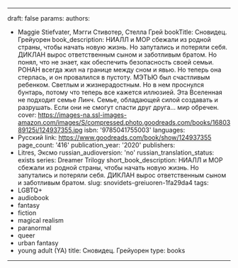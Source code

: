 ---
draft: false
params:
  authors:
  - Maggie Stiefvater, Мэгги Стивотер, Стелла Грей
  bookTitle: Сновидец. Грейуорен
  book_description: НИАЛЛ и МОР сбежали из родной страны, чтобы начать новую жизнь.
    Но запутались и потеряли себя. ДИКЛАН вырос ответственным сыном и заботливым братом.
    Но понял, что не знает, как обеспечить безопасность своей семьи. РОНАН всегда
    жил на границе между сном и явью. Но теперь она стерлась, и он провалился в пустоту.
    МЭТЬЮ был счастливым ребенком. Светлым и жизнерадостным. Но в нем проснулся бунтарь,
    потому что теперь все кажется иллюзией. Эта Вселенная не подходит семье Линч.
    Семье, обладающей силой создавать и разрушать. Если они не смогут спасти друг
    друга… мир обречен.
  cover: https://images-na.ssl-images-amazon.com/images/S/compressed.photo.goodreads.com/books/1680389125i/124937355.jpg
  isbn: '9785041755003'
  languages:
  - Русский
  link: https://www.goodreads.com/book/show/124937355
  page_count: '416'
  publication_year: '2020'
  publishers:
  - Litres, Эксмо
  russian_audioversion: 'no'
  russian_translation_status: exists
  series: Dreamer Trilogy
  short_book_description: НИАЛЛ и МОР сбежали из родной страны, чтобы начать новую
    жизнь. Но запутались и потеряли себя. ДИКЛАН вырос ответственным сыном и заботливым
    братом.
  slug: snovidets-greiuoren-1fa29da4
  tags:
  - LGBTQ+
  - audiobook
  - fantasy
  - fiction
  - magical realism
  - paranormal
  - queer
  - urban fantasy
  - young adult (YA)
title: Сновидец. Грейуорен
type: books
------
